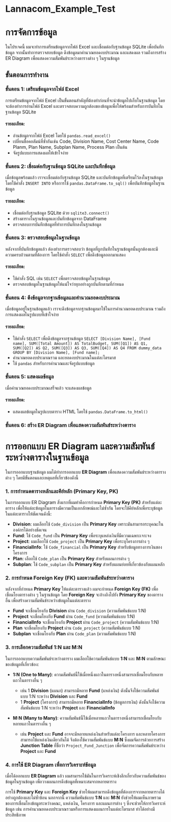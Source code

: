 # Lannacom_Example_Test

# การจัดการข้อมูล

ในโปรเจคนี้ ผมจะทำการเตรียมข้อมูลจากไฟล์ Excel และเชื่อมต่อกับฐานข้อมูล SQLite เพื่อบันทึกข้อมูล จากนั้นทำการตรวจสอบข้อมูล ดึงข้อมูลมาคำนวณยอดงบประมาณ และแสดงผล รวมถึงการสร้าง ER Diagram เพื่อแสดงความสัมพันธ์ระหว่างตารางต่าง ๆ ในฐานข้อมูล

## ขั้นตอนการทำงาน

### ขั้นตอน 1: เตรียมข้อมูลจากไฟล์ Excel
การเตรียมข้อมูลจากไฟล์ Excel เป็นขั้นตอนสำคัญที่ต้องทำก่อนที่จะนำข้อมูลไปเก็บในฐานข้อมูล โดยจะต้องทำการอ่านไฟล์ Excel และตรวจสอบความถูกต้องของข้อมูลเพื่อให้พร้อมสำหรับการบันทึกในฐานข้อมูล SQLite

#### รายละเอียด:
- อ่านข้อมูลจากไฟล์ Excel โดยใช้ `pandas.read_excel()`
- เปลี่ยนชื่อคอลัมน์ที่ซ้ำกันเช่น Code, Division Name, Cost Center Name, Code Planm, Plan Name, Subplan Name, Process Plan เป็นต้น
- จัดรูปแบบการแสดงผลให้เข้าใจง่าย

### ขั้นตอน 2: เชื่อมต่อกับฐานข้อมูล SQLite และบันทึกข้อมูล
เมื่อข้อมูลพร้อมแล้ว เราจะเชื่อมต่อกับฐานข้อมูล SQLite และบันทึกข้อมูลที่เตรียมไว้ลงในฐานข้อมูล โดยใช้คำสั่ง `INSERT INTO` หรือการใช้ `pandas.DataFrame.to_sql()` เพื่อบันทึกข้อมูลในฐานข้อมูล

#### รายละเอียด:
- เชื่อมต่อกับฐานข้อมูล SQLite ด้วย `sqlite3.connect()`
- สร้างตารางในฐานข้อมูลและบันทึกข้อมูลจาก DataFrame
- ตรวจสอบการบันทึกข้อมูลที่ทำการบันทึกลงในฐานข้อมูล

### ขั้นตอน 3: ตรวจสอบข้อมูลในฐานข้อมูล
หลังจากที่บันทึกข้อมูลแล้ว ต้องทำการตรวจสอบว่า ข้อมูลที่ถูกบันทึกในฐานข้อมูลนั้นถูกต้องและมีความครบถ้วนตามที่ต้องการ โดยใช้คำสั่ง `SELECT` เพื่อดึงข้อมูลออกมาแสดง

#### รายละเอียด:
- ใช้คำสั่ง SQL เช่น `SELECT` เพื่อตรวจสอบข้อมูลในฐานข้อมูล
- ตรวจสอบข้อมูลในฐานข้อมูลให้แน่ใจว่าทุกอย่างถูกบันทึกตามที่กำหนด

### ขั้นตอน 4: ดึงข้อมูลจากฐานข้อมูลและคำนวณยอดงบประมาณ
เมื่อข้อมูลอยู่ในฐานข้อมูลแล้ว เราจะดึงข้อมูลจากฐานข้อมูลมาใช้ในการคำนวณยอดงบประมาณ รวมถึงการแสดงผลในรูปแบบที่เข้าใจง่าย

#### รายละเอียด:
- ใช้คำสั่ง `SELECT` เพื่อดึงข้อมูลจากฐานข้อมูล
  `SELECT
    [Division Name], [Fund name], SUM([Total Amount]) AS TotalBudget,
    SUM([Q1]) AS Q1,
    SUM([Q2]) AS Q2,
    SUM([Q3]) AS Q3,
    SUM([Q4]) AS Q4
FROM dummy_data
GROUP BY [Division Name], [Fund name];`
- คำนวณยอดงบประมาณรวม และยอดงบประมาณในแต่ละไตรมาส
- ใช้ `pandas` สำหรับการคำนวณและจัดรูปแบบข้อมูล

### ขั้นตอน 5: แสดงผลข้อมูล
เมื่อคำนวณยอดงบประมาณเสร็จแล้ว จะแสดงผลข้อมูล 

#### รายละเอียด:
- แสดงผลข้อมูลในรูปแบบตาราง HTML โดยใช้ `pandas.DataFrame.to_html()`

### ขั้นตอน 6: สร้าง ER Diagram เพื่อแสดงความสัมพันธ์ระหว่างตาราง

# การออกแบบ ER Diagram และความสัมพันธ์ระหว่างตารางในฐานข้อมูล

ในการออกแบบฐานข้อมูล ผมได้ทำการออกแบบ **ER Diagram** เพื่อแสดงความสัมพันธ์ระหว่างตารางต่าง ๆ โดยมีขั้นตอนและเหตุผลที่เกี่ยวข้องดังนี้

### 1. การกำหนดตารางหลักและคีย์หลัก (Primary Key, PK)
ในการออกแบบ ER Diagram สิ่งแรกที่ผมทำคือการกำหนด **Primary Key (PK)** สำหรับแต่ละตาราง เพื่อให้แต่ละข้อมูลในตารางมีความเป็นเอกลักษณ์และไม่ซ้ำกัน โดยจะใช้คีย์หลักเพื่อระบุข้อมูลในแต่ละตารางให้ชัดเจนดังนี้:

- **Division**: ผมเลือกใช้ `Code_division` เป็น **Primary Key** เพราะมันสามารถระบุคณะในองค์กรได้อย่างชัดเจน
- **Fund**: ใช้ `Code_fund` เป็น **Primary Key** เพื่อระบุแหล่งเงินที่มีความเฉพาะเจาะจง
- **Project**: ผมเลือกใช้ `Code_project` เป็น **Primary Key** เพื่อระบุโครงการต่าง ๆ
- **FinancialInfo**: ใช้ `Code_financial` เป็น **Primary Key** สำหรับข้อมูลทางการเงินของโครงการ
- **Plan**: เลือกใช้ `Code_plan` เป็น **Primary Key** สำหรับแผนการต่าง ๆ
- **Subplan**: ใช้ `Code_subplan` เป็น **Primary Key** สำหรับแผนย่อยที่เกี่ยวข้องกับแผนหลัก

### 2. การกำหนด Foreign Key (FK) และความสัมพันธ์ระหว่างตาราง
หลังจากที่กำหนด **Primary Key** ให้แต่ละตารางแล้ว ผมจะกำหนด **Foreign Key (FK)** เพื่อเชื่อมโยงตารางต่าง ๆ ในฐานข้อมูล โดย **Foreign Key** จะอ้างอิงไปยัง **Primary Key** ของตารางอื่น เพื่อสร้างความสัมพันธ์ระหว่างข้อมูลในแต่ละตาราง

- **Fund** จะเชื่อมโยงกับ **Division** ผ่าน `Code_division` (ความสัมพันธ์แบบ 1:N)
- **Project** จะเชื่อมโยงกับ **Fund** ผ่าน `Code_fund` (ความสัมพันธ์แบบ 1:N)
- **FinancialInfo** จะเชื่อมโยงกับ **Project** ผ่าน `Code_project` (ความสัมพันธ์แบบ 1:N)
- **Plan** จะเชื่อมโยงกับ **Project** ผ่าน `Code_project` (ความสัมพันธ์แบบ 1:N)
- **Subplan** จะเชื่อมโยงกับ **Plan** ผ่าน `Code_plan` (ความสัมพันธ์แบบ 1:N)

### 3. การเลือกความสัมพันธ์ 1:N และ M:N
ในการออกแบบความสัมพันธ์ระหว่างตาราง ผมเลือกใช้ความสัมพันธ์แบบ **1:N** และ **M:N** ตามลักษณะของข้อมูลที่เกี่ยวข้อง:

- **1:N (One to Many)**: ความสัมพันธ์นี้ใช้เมื่อหนึ่งแถวในตารางหนึ่งสามารถเชื่อมโยงกับหลายแถวในตารางอื่น ๆ
    - เช่น 1 **Division** (แผนก) สามารถมีหลาย **Fund** (แหล่งเงิน) ดังนั้นจึงใช้ความสัมพันธ์แบบ 1:N ระหว่าง **Division** และ **Fund**
    - 1 **Project** (โครงการ) สามารถมีหลาย **FinancialInfo** (ข้อมูลการเงิน) ดังนั้นจึงใช้ความสัมพันธ์แบบ 1:N ระหว่าง **Project** และ **FinancialInfo**

- **M:N (Many to Many)**: ความสัมพันธ์นี้ใช้เมื่อหลายแถวในตารางหนึ่งสามารถเชื่อมโยงกับหลายแถวในตารางอื่น ๆ
    - เช่น **Project** และ **Fund** อาจจะมีหลายแหล่งเงินสำหรับแต่ละโครงการ และหลายโครงการสามารถใช้แหล่งเงินเดียวกันได้ จึงต้องใช้ความสัมพันธ์แบบ **M:N** ซึ่งผมจัดการด้วยการสร้าง **Junction Table** ที่ชื่อว่า `Project_Fund_Junction` เพื่อจัดการความสัมพันธ์ระหว่าง **Project** และ **Fund**

### 4. การใช้ ER Diagram เพื่อการวิเคราะห์ข้อมูล
เมื่อได้ออกแบบ **ER Diagram** แล้ว ผมสามารถใช้มันในการวิเคราะห์เชิงลึกเกี่ยวกับความสัมพันธ์ของข้อมูลในฐานข้อมูล เพื่อวางแผนการดึงข้อมูลที่เหมาะสมจากหลายตาราง

การใช้ **Primary Key** และ **Foreign Key** ช่วยให้ผมสามารถดึงข้อมูลที่ต้องการจากหลายตารางได้อย่างถูกต้องและไม่ซ้ำซ้อน นอกจากนี้ ความสัมพันธ์แบบ **1:N** และ **M:N** ยังช่วยให้ผมเห็นภาพรวมของการเชื่อมโยงข้อมูลระหว่างคณะ, แหล่งเงิน, โครงการ และแผนการต่าง ๆ ซึ่งจะช่วยให้การวิเคราะห์ข้อมูล เช่น การคำนวณยอดงบประมาณรวมหรือการแสดงแผนการในแต่ละไตรมาส ทำได้อย่างมีประสิทธิภาพ


